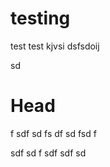 # testing
test test
kjvsi 
dsfsdoij

sd

<h1>Head</h1>
f
sdf
sd
fs
df
sd
fsd
f

sdf
sd
f
sdf
sdf
sd
